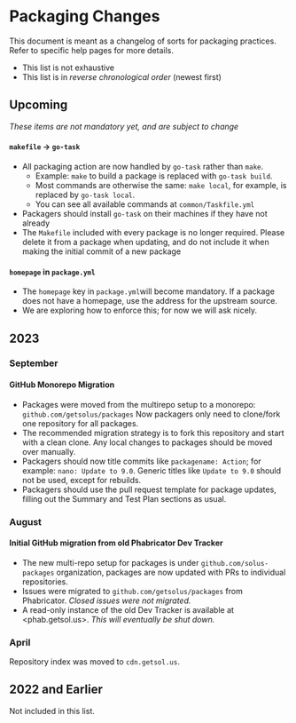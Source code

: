 # Packaging Changes

This document is meant as a changelog of sorts for packaging practices. Refer to specific help pages for more details.

- This list is not exhaustive
- This list is in _reverse chronological order_ (newest first)

## Upcoming

_These items are not mandatory yet, and are subject to change_

#### `makefile` -> `go-task`

- All packaging action are now handled by `go-task` rather than `make`.
  - Example: `make` to build a package is replaced with `go-task build`.
  - Most commands are otherwise the same: `make local`, for example, is replaced by `go-task local`.
  - You can see all available commands at `common/Taskfile.yml`
- Packagers should install `go-task` on their machines if they have not already
- The `Makefile` included with every package is no longer required. Please delete it from a package when updating, and do not include it when making the initial commit of a new package

#### `homepage` in `package.yml`

- The `homepage` key in `package.yml`will become mandatory. If a package does not have a homepage, use the address for the upstream source.
- We are exploring how to enforce this; for now we will ask nicely.

## 2023

### September

#### GitHub Monorepo Migration

- Packages were moved from the multirepo setup to a monorepo: `github.com/getsolus/packages` Now packagers only need to clone/fork one repository for all packages.
- The recommended migration strategy is to fork this repository and start with a clean clone. Any local changes to packages should be moved over manually.
- Packagers should now title commits like `packagename: Action`; for example: `nano: Update to 9.0`. Generic titles like `Update to 9.0` should not be used, except for rebuilds.
- Packagers should use the pull request template for package updates, filling out the Summary and Test Plan sections as usual.

### August

#### Initial GitHub migration from old Phabricator Dev Tracker

- The new multi-repo setup for packages is under `github.com/solus-packages` organization, packages are now updated with PRs to individual repositories.
- Issues were migrated to `github.com/getsolus/packages` from Phabricator. _Closed issues were not migrated._
- A read-only instance of the old Dev Tracker is available at <phab.getsol.us>. _This will eventually be shut down._

### April

Repository index was moved to `cdn.getsol.us`.

## 2022 and Earlier

Not included in this list.
